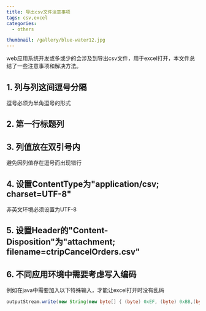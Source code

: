 ```yaml
---
title: 导出csv文件注意事项
tags: csv,excel
categories: 
  - others

thumbnail: /gallery/blue-water12.jpg
---
```


web应用系统开发或多或少的会涉及到导出csv文件，用于excel打开，本文件总结了一些注意事项和解决方法。

<!-- more -->

## 1. 列与列这间逗号分隔

逗号必须为半角逗号的形式

## 2. 第一行标题列

## 3. 列值放在双引号内

避免因列值存在逗号而出现错行

## 4. 设置ContentType为"application/csv; charset=UTF-8"

非英文环境必须设置为UTF-8

## 5. 设置Header的"Content-Disposition"为"attachment; filename=ctripCancelOrders.csv"

## 6. 不同应用环境中需要考虑写入编码

例如在java中需要加入以下特殊输入，才能让excel打开时没有乱码

```java
outputStream.write(new String(new byte[] { (byte) 0xEF, (byte) 0xBB,(byte) 0xBF }));
```




